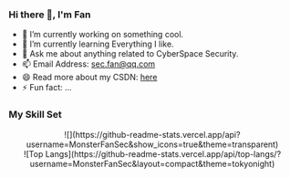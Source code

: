### Hi there 👋, I'm Fan
- 🔭 I’m currently working on something cool.
- 🌱 I’m currently learning Everything I like.
- 💬 Ask me about anything related to CyberSpace Security.
- 📫 Email Address: sec.fan@qq.com
- 😄 Read more about my CSDN: [here](https://blog.csdn.net/monster663)
- ⚡ Fun fact: ...
                        
### My Skill Set

<center>![](https://github-readme-stats.vercel.app/api?username=MonsterFanSec&show_icons=true&theme=transparent)</center>

<center>![Top Langs](https://github-readme-stats.vercel.app/api/top-langs/?username=MonsterFanSec&layout=compact&theme=tokyonight)</center>




<!--
**MonsterFanSec/MonsterFanSec** is a ✨ _special_ ✨ repository because its `README.md` (this file) appears on your GitHub profile.

Here are some ideas to get you started:

- 🔭 I’m currently working on ...
- 🌱 I’m currently learning ...
- 👯 I’m looking to collaborate on ...
- 🤔 I’m looking for help with ...
- 💬 Ask me about ...
- 📫 How to reach me: ...
- 😄 Pronouns: ...
- ⚡ Fun fact: ...
-->
